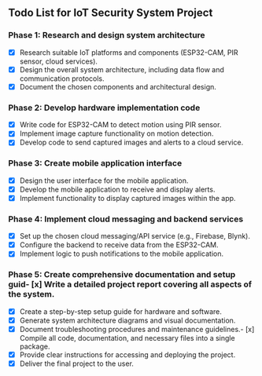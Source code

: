 ## Todo List for IoT Security System Project

### Phase 1: Research and design system architecture
- [x] Research suitable IoT platforms and components (ESP32-CAM, PIR sensor, cloud services).
- [x] Design the overall system architecture, including data flow and communication protocols.
- [x] Document the chosen components and architectural design.

### Phase 2: Develop hardware implementation code
- [x] Write code for ESP32-CAM to detect motion using PIR sensor.
- [x] Implement image capture functionality on motion detection.
- [x] Develop code to send captured images and alerts to a cloud service.

### Phase 3: Create mobile application interface
- [x] Design the user interface for the mobile application.
- [x] Develop the mobile application to receive and display alerts.
- [x] Implement functionality to display captured images within the app.

### Phase 4: Implement cloud messaging and backend services
- [x] Set up the chosen cloud messaging/API service (e.g., Firebase, Blynk).
- [x] Configure the backend to receive data from the ESP32-CAM.
- [x] Implement logic to push notifications to the mobile application.

### Phase 5: Create comprehensive documentation and setup guid- [x] Write a detailed project report covering all aspects of the system.
- [x] Create a step-by-step setup guide for hardware and software.
- [x] Generate system architecture diagrams and visual documentation.
- [x] Document troubleshooting procedures and maintenance guidelines.- [x] Compile all code, documentation, and necessary files into a single package.
- [x] Provide clear instructions for accessing and deploying the project.
- [x] Deliver the final project to the user.